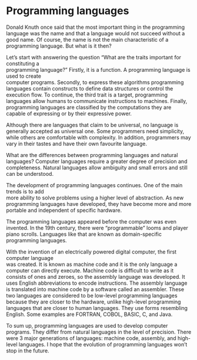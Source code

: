 # Programming languages
Donald Knuth once said that the most important thing in the programming language was the name and that a language would not succeed without a good name. Of course, the name is not the main characteristic of a programming language. But what is it then?

Let’s start with answering the question “What are the traits important for constituting a  
programming language?” Firstly, it is a function. A programming language is used to create  
computer programs. Secondly, to express these algorithms programming languages contain constructs to define data structures or control the execution flow. To continue, the third trait is a target, programming languages allow humans to communicate instructions to machines. Finally, programming languages are classified by the computations they are capable of expressing or by their expressive power.

Although there are languages that claim to be universal, no language is generally accepted as universal one. Some programmers need simplicity, while others are comfortable with complexity. In addition, programmers may vary in their tastes and have their own favourite language.

What are the differences between programming languages and natural languages? Computer languages require a greater degree of precision and completeness. Natural languages allow ambiguity and small errors and still can be understood.

The development of programming languages continues. One of the main trends is to add  
more ability to solve problems using a higher level of abstraction. As new programming languages have developed, they have become more and more portable and independent of specific hardware.

The programming languages appeared before the computer was even invented. In the 19th century, there were “programmable” looms and player piano scrolls. Languages like that are known as domain-specific programming languages.

With the invention of an electrically powered digital computer, the first computer language  
was created. It is known as machine code and it is the only language a computer can directly execute. Machine code is difficult to write as it consists of ones and zeroes, so the assembly language was developed. It uses English abbreviations to encode instructions. The assembly language is translated into machine code by a software called an assembler. These two languages are considered to be low-level programming languages because they are closer to the hardware, unlike high-level programming languages that are closer to human languages. They use forms resembling English. Some examples are FORTRAN, COBOL, BASIC, C, and Java.

To sum up, programming languages are used to develop computer programs. They differ from natural languages in the level of precision. There were 3 major generations of languages: machine code, assembly, and high-level languages. I hope that the evolution of programming languages won’t stop in the future.